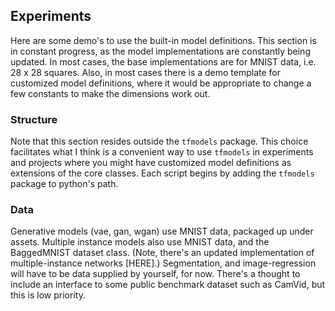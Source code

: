 ## Experiments
Here are some demo's to use the built-in model definitions.
This section is in constant progress, as the model implementations are constantly being updated.
In most cases, the base implementations are for MNIST data, i.e. 28 x 28 squares.
Also, in most cases there is a demo template for customized model definitions, where it would be appropriate to change a few constants to make the dimensions work out.

### Structure
Note that this section resides outside the `tfmodels` package.
This choice facilitates what I think is a convenient way to use `tfmodels` in experiments and projects where you might have customized model definitions as extensions of the core classes.
Each script begins by adding the `tfmodels` package to python's path.

### Data
Generative models (vae, gan, wgan) use MNIST data, packaged up under assets.
Multiple instance models also use MNIST data, and the BaggedMNIST dataset class.
(Note, there's an updated implementation of multiple-instance networks [HERE].)
Segmentation, and image-regression will have to be data supplied by yourself, for now.
There's a thought to include an interface to some public benchmark dataset such as CamVid, but this is low priority.
